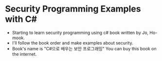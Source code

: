 # Security Programming Examples with C#
 - Starting to learn security programming using c# book written by Jo, Ho-mook.
 - I'll follow the book order and make examples about security.
 - Book's name is "C#으로 배우는 보안 프로그래밍" You can buy this book on the internet.


